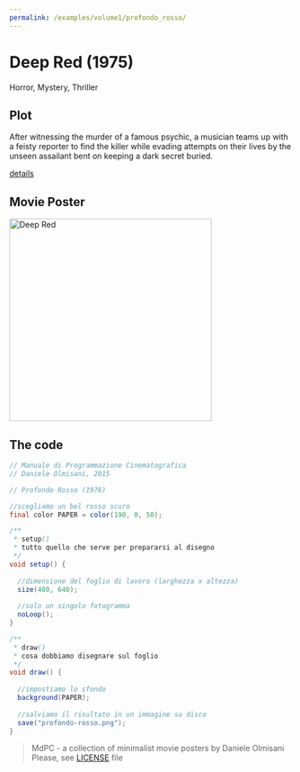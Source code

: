 ```yaml
---
permalink: /examples/volume1/profondo_rosso/
---
```

# Deep Red (1975)

Horror, Mystery, Thriller

## Plot
After witnessing the murder of a famous psychic, a musician teams up with a feisty reporter to find the killer while evading attempts on their lives by the unseen assailant bent on keeping a dark secret buried.

[details](https://www.imdb.com/title/tt0073582/)

## Movie Poster
<img src="profondo-rosso.png"  width="360px" title="Deep Red">


## The code
```java
// Manuale di Programmazione Cinematografica
// Daniele Olmisani, 2015

// Profondo Rosso (1976)

//scegliamo un bel rosso scuro
final color PAPER = color(190, 0, 50);

/**
 * setup()
 * tutto quello che serve per prepararsi al disegno
 */ 
void setup() {
  
  //dimensione del foglio di lavoro (larghezza x altezza)  
  size(480, 640);
  
  //solo un singolo fotogramma
  noLoop();
}

/**
 * draw()
 * cosa dobbiamo disegnare sul foglio
 */
void draw() {
  
  //impostiamo lo sfondo 
  background(PAPER);
  
  //salviamo il risultato in un immagine su disco
  save("profondo-rosso.png");
}

```

> MdPC - a collection of minimalist movie posters
> by Daniele Olmisani
> Please, see [LICENSE](../../../LICENSE) file
